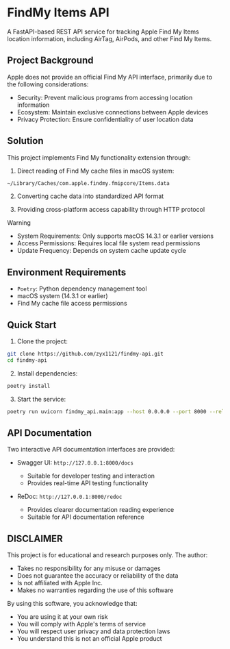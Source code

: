 # FindMy Items API

A FastAPI-based REST API service for tracking Apple Find My Items location information, including AirTag, AirPods, and other Find My Items.

## Project Background

Apple does not provide an official Find My API interface, primarily due to the following considerations:

- Security: Prevent malicious programs from accessing location information
- Ecosystem: Maintain exclusive connections between Apple devices
- Privacy Protection: Ensure confidentiality of user location data

## Solution

This project implements Find My functionality extension through:

1. Direct reading of Find My cache files in macOS system:

```bash
~/Library/Caches/com.apple.findmy.fmipcore/Items.data
```

2. Converting cache data into standardized API format

3. Providing cross-platform access capability through HTTP protocol

> [!WARNING]
>
> - System Requirements: Only supports macOS 14.3.1 or earlier versions
> - Access Permissions: Requires local file system read permissions
> - Update Frequency: Depends on system cache update cycle

## Environment Requirements

- `Poetry`: Python dependency management tool
- macOS system (14.3.1 or earlier)
- Find My cache file access permissions

## Quick Start

1. Clone the project:

```bash
git clone https://github.com/zyx1121/findmy-api.git
cd findmy-api
```

2. Install dependencies:

```bash
poetry install
```

3. Start the service:

```bash
poetry run uvicorn findmy_api.main:app --host 0.0.0.0 --port 8000 --reload
```

## API Documentation

Two interactive API documentation interfaces are provided:

- Swagger UI: `http://127.0.0.1:8000/docs`

  - Suitable for developer testing and interaction
  - Provides real-time API testing functionality

- ReDoc: `http://127.0.0.1:8000/redoc`

  - Provides clearer documentation reading experience
  - Suitable for API documentation reference

## DISCLAIMER

This project is for educational and research purposes only. The author:

- Takes no responsibility for any misuse or damages
- Does not guarantee the accuracy or reliability of the data
- Is not affiliated with Apple Inc.
- Makes no warranties regarding the use of this software

By using this software, you acknowledge that:

- You are using it at your own risk
- You will comply with Apple's terms of service
- You will respect user privacy and data protection laws
- You understand this is not an official Apple product
